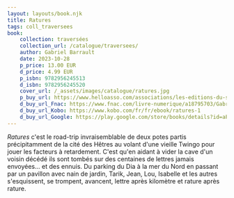 ```yaml
---
layout: layouts/book.njk
title: Ratures
tags: coll_traversees
book:
    collection: traversées
    collection_url: /catalogue/traversees/
    author: Gabriel Barrault
    date: 2023-10-28
    p_price: 13.00 EUR
    d_price: 4.99 EUR
    p_isbn: 9782956245513
    d_isbn: 9782956245520
    cover_url: /_assets/images/catalogue/ratures.jpg
    p_buy_url: https://www.helloasso.com/associations/les-editions-du-samedi/boutiques/test
    d_buy_url_Fnac: https://www.fnac.com/livre-numerique/a18795703/Gabriel-Barrault-Ratures
    d_buy_url_Kobo: https://www.kobo.com/fr/fr/ebook/ratures-1
    d_buy_url_Google: https://play.google.com/store/books/details?id=aPbJEAAAQBAJ
---
```


*Ratures* c'est le road-trip invraisemblable de deux potes partis précipitamment de la cité des Hêtres au volant d'une vieille Twingo pour jouer les facteurs à retardement. C'est qu'en aidant à vider la cave d'un voisin décédé ils sont tombés sur des centaines de lettres jamais envoyées... et des ennuis.
Du parking du Dia à la mer du Nord en passant par un pavillon avec nain de jardin, Tarik, Jean, Lou, Isabelle et les autres s'esquissent, se trompent, avancent, lettre après kilomètre et rature après rature.